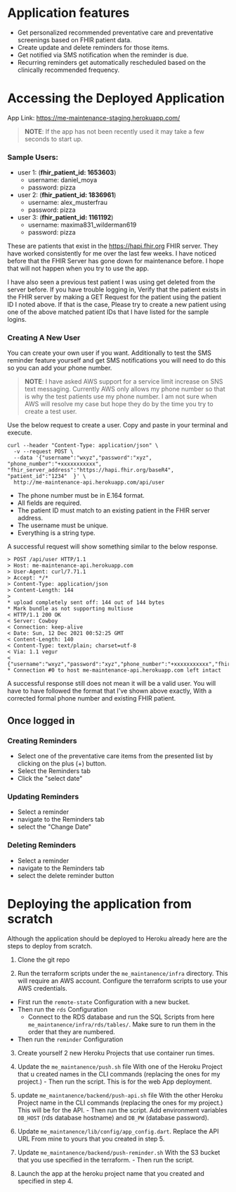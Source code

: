 # Application features

- Get personalized recommended preventative care and preventative screenings based on FHIR patient data.
- Create update and delete reminders for those items.
- Get notified via SMS notification when the reminder is due.
- Recurring reminders get automatically rescheduled based on the clinically recommended frequency.

# Accessing the Deployed Application

App Link: https://me-maintenance-staging.herokuapp.com/

> **NOTE**: If the app has not been recently used it may take a few seconds to start up. 

### Sample Users:
 - user 1: (**fhir_patient_id: 1653603**)
   - username: daniel_moya
   - password: pizza
- user 2: (**fhir_patient_id: 1836961**)
  - username: alex_musterfrau
  - password: pizza
- user 3: (**fhir_patient_id: 1161192**)
  - username: maxima831_wilderman619
  - password: pizza
  
These are patients that exist in the https://hapi.fhir.org FHIR server. They have worked consistently for me over the last few weeks. I have noticed before that the FHIR Server has gone down for maintenance before. I hope that will not happen when you try to use the app.

I have also seen a previous test patient I was using get deleted from the server before. If you have trouble logging in, Verify that the patient exists in the FHIR server by making a GET Request for the patient using the patient ID I noted above. If that is the case, Please try to create a new patient using one of the above matched patient IDs that I have listed for the sample logins.

### Creating A New User
You can create your own user if you want. Additionally to test the SMS reminder feature yourself and get SMS notifications you will need to do this so you can add your phone number. 
 
 > **NOTE**: I have asked AWS support for a service limit increase on SNS text messaging. Currently AWS only allows my phone number so that is why the test patients use my phone number. I am not sure when AWS will resolve my case but hope they do by the time you try to create a test user.

 Use the below request to create a user. Copy and paste in your terminal and execute.

```
curl --header "Content-Type: application/json" \
  -v --request POST \
  --data '{"username":"wxyz","password":"xyz", "phone_number":"+xxxxxxxxxxx", "fhir_server_address":"https://hapi.fhir.org/baseR4", "patient_id":"1234"  }' \
  http://me-maintenance-api.herokuapp.com/api/user
```

- The phone number must be in E.164 format. 
- All fields are required. 
- The patient ID must match to an existing patient in the FHIR server address. 
- The username must be unique. 
- Everything is a string type.

 A successful request will show  something similar to the below response. 
 ```
> POST /api/user HTTP/1.1
> Host: me-maintenance-api.herokuapp.com
> User-Agent: curl/7.71.1
> Accept: */*
> Content-Type: application/json
> Content-Length: 144
> 
* upload completely sent off: 144 out of 144 bytes
* Mark bundle as not supporting multiuse
< HTTP/1.1 200 OK
< Server: Cowboy
< Connection: keep-alive
< Date: Sun, 12 Dec 2021 00:52:25 GMT
< Content-Length: 140
< Content-Type: text/plain; charset=utf-8
< Via: 1.1 vegur
< 
{"username":"wxyz","password":"xyz","phone_number":"+xxxxxxxxxxx","fhir_server_address":"https://hapi.fhir.org/baseR4","patient_id":"1234"}
* Connection #0 to host me-maintenance-api.herokuapp.com left intact
 ```

A successful response still does not mean it will be a valid user. You will have to have followed the format that I've shown above exactly, With a corrected formal phone number and existing FHIR patient.

## Once logged in
### Creating Reminders

- Select one of the preventative care items from the presented list by clicking on the plus (+) button. 
- Select the Reminders tab
- Click the "select date"

### Updating Reminders
- Select a reminder
- navigate to the Reminders tab
- select the "Change Date"

### Deleting Reminders
- Select a reminder
-  navigate to the Reminders tab
-  select the delete reminder button 

# Deploying the application from scratch
Although the application should be deployed to Heroku already here are the steps to deploy from scratch.

1) Clone the git repo

2) Run the terraform scripts under the `me_maintanence/infra` directory. This will require an AWS account. Configure the terraform scripts to use your AWS credentials.
- First run the `remote-state` Configuration with a new bucket.
- Then run the `rds` Configuration
  -  Connect to the RDS database and run the SQL Scripts from here `me_maintanence/infra/rds/tables/`. Make sure to run them in the order that they are numbered.  
- Then run the `reminder` Configuration

3) Create yourself 2 new Heroku Projects that use container run times.
   
4) Update the `me_maintanence/push.sh` file With one of the Heroku Project that u created names in the CLI commands (replacing the ones for my project.) - Then run the script. This is for the web App deployment.

5) update `me_maintanence/backend/push-api.sh` file With the other Heroku Project name in the CLI commands (replacing the ones for my project.) This will be for the API. - Then run the script. Add environment variables `DB_HOST` (rds database hostname) and `DB_PW` (database password).  

6) Update `me_maintanence/lib/config/app_config.dart`. Replace the API URL From mine to yours that you created in step 5.

7) Update `me_maintanence/backend/push-reminder.sh` With the S3 bucket that you use specified in the terraform. -  Then run the script.

8) Launch the app at the heroku project name that you created and specified in step 4.









